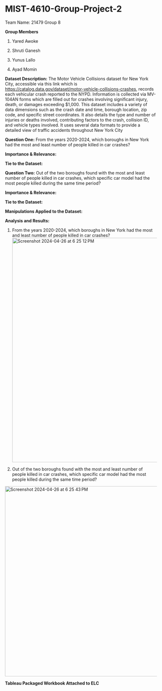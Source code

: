 # MIST-4610-Group-Project-2
Team Name: 21479 Group 8

**Group Members**
1. Yared Awoke

2. Shruti Ganesh

3. Yunus Lallo

4. Ayad Momin

**Dataset Description:**
The Motor Vehicle Collisions dataset for New York City, accessible via this link which is https://catalog.data.gov/dataset/motor-vehicle-collisions-crashes, records each vehicular crash reported to the NYPD. Information is collected via MV-104AN forms which are filled out for crashes involving significant injury, death, or damages exceeding $1,000. This dataset includes a variety of data dimensions such as the crash date and time, borough location, zip code, and specific street coordinates. It also details the type and number of injuries or deaths involved, contributing factors to the crash, collision ID, and vehicle types involved. It uses several data formats to provide a detailed view of traffic accidents throughout New York City

**Question One:** From the years 2020-2024, which boroughs in New York had the most and least number of people killed in car crashes?
   
**Importance & Relevance:**

**Tie to the Dataset:**


**Question Two:** Out of the two boroughs found with the most and least number of people killed in car crashes, which specific car model had the most people killed during the same time period? 

**Importance & Relevance:**

**Tie to the Dataset:**


**Manipulations Applied to the Dataset:**

**Analysis and Results:**
1. From the years 2020-2024, which boroughs in New York had the most and least number of people killed in car crashes?
   <img width="741" alt="Screenshot 2024-04-26 at 6 25 12 PM" src="https://github.com/shrutiganesh2005/MIST-4610-Group-Project-2/assets/114629015/cb4c95c7-f8eb-493c-80d6-3daeea5e1841">

2. Out of the two boroughs found with the most and least number of people killed in car crashes, which specific car model had the most people killed during the same time period?
<img width="628" alt="Screenshot 2024-04-26 at 6 25 43 PM" src="https://github.com/shrutiganesh2005/MIST-4610-Group-Project-2/assets/114629015/41d2e2d4-0c36-478f-ab39-a2452ca852dc">

**Tableau Packaged Workbook Attached to ELC**
